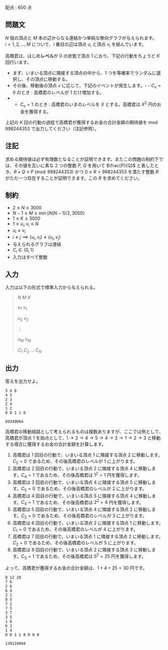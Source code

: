 配点 : $600$ 点

## 問題文

$N$ 個の頂点と $M$ 本の辺からなる連結かつ単純な無向グラフが与えられます。<br>
$i = 1, 2, \ldots, M$ について、$i$ 番目の辺は頂点 $u_i$ と頂点 $v_i$ を結んでいます。

高橋君は、はじめ**レベル**が $0$ の状態で頂点 $1$ におり、下記の行動をちょうど $K$ 回行います。

- まず、いまいる頂点に隣接する頂点の中から、$1$ つを等確率でランダムに選択し、その頂点に移動する。
- その後、移動後の頂点 $v$ に応じて、下記のイベントが発生します。-   - $C_v = 0$ のとき : 高橋君のレベルが $1$ だけ増加する。
-   - $C_v = 1$ のとき : 高橋君のいまのレベルを $X$ とする。高橋君は $X^2$ 円のお金を獲得する。

上記の $K$ 回の行動の過程で高橋君が獲得するお金の合計金額の期待値を $\mathrm{mod}\, 998244353$ で出力してください（注記参照）。

## 注記

求める期待値は必ず有理数となることが証明できます。またこの問題の制約下では、その値を互いに素な $2$ つの整数 $P$, $Q$ を用いて $\frac{P}{Q}$ と表したとき、$R \times Q \equiv P\pmod{998244353}$ かつ $0 \leq R \lt 998244353$ を満たす整数 $R$ がただ一つ存在することが証明できます。この $R$ を求めてください。

## 制約

- $2 \leq N \leq 3000$
- $N-1 \leq M \leq \min\lbrace N(N-1)/2, 3000\rbrace$
- $1 \leq K \leq 3000$
- $1 \leq u_i, v_i \leq N$
- $u_i \neq v_i$
- $i \neq j \implies \lbrace u_i, v_i\rbrace \neq \lbrace u_j, v_j \rbrace$
- 与えられるグラフは連結
- $C_i \in \lbrace 0, 1\rbrace$
- 入力はすべて整数

## 入力

入力は以下の形式で標準入力から与えられる。

> $N$ $M$ $K$
> 
> $u_1$ $v_1$
> 
> $u_2$ $v_2$
> 
> $\vdots$
> 
> $u_M$ $v_M$
> 
> $C_1$ $C_2$ $\ldots$ $C_N$

## 出力

答えを出力せよ。

```input1
5 4 8
4 5
2 3
2 4
1 2
0 0 1 1 0
```

```output1
89349064
```

高橋君の移動経路として考えられるものは複数ありますが、ここでは例として、高橋君が頂点 $1$ を始点として、$1 \rightarrow 2 \rightarrow 4 \rightarrow 5 \rightarrow 4 \rightarrow 2 \rightarrow 1 \rightarrow 2 \rightarrow 3$ と移動する場合に獲得するお金の合計金額を計算します。

1. 高橋君は $1$ 回目の行動で、いまいる頂点 $1$ に隣接する頂点 $2$ に移動します。$C_2 = 0$ であるため、その後高橋君のレベルが $1$ に上がります。
2. 高橋君は $2$ 回目の行動で、いまいる頂点 $2$ に隣接する頂点 $4$ に移動します。$C_4 = 1$ であるため、その後高橋君は $1^2 = 1$ 円を獲得します。
3. 高橋君は $3$ 回目の行動で、いまいる頂点 $4$ に隣接する頂点 $5$ に移動します。$C_5 = 0$ であるため、その後高橋君のレベルが $2$ に上がります。
4. 高橋君は $4$ 回目の行動で、いまいる頂点 $5$ に隣接する頂点 $4$ に移動します。$C_4 = 1$ であるため、その後高橋君は $2^2 = 4$ 円を獲得します。
5. 高橋君は $5$ 回目の行動で、いまいる頂点 $4$ に隣接する頂点 $2$ に移動します。$C_2 = 0$ であるため、その後高橋君のレベルが $3$ に上がります。
6. 高橋君は $6$ 回目の行動で、いまいる頂点 $2$ に隣接する頂点 $1$ に移動します。$C_1 = 0$ であるため、その後高橋君のレベルが $4$ に上がります。
7. 高橋君は $7$ 回目の行動で、いまいる頂点 $1$ に隣接する頂点 $2$ に移動します。$C_2 = 0$ であるため、その後高橋君のレベルが $5$ に上がります。
8. 高橋君は $8$ 回目の行動で、いまいる頂点 $2$ に隣接する頂点 $3$ に移動します。$C_3 = 1$ であるため、その後高橋君は $5^2 = 25$ 円を獲得します。

よって、高橋君が獲得するお金の合計金額は、$1 + 4 + 25 = 30$ 円です。

```input2
8 12 20
7 6
2 6
6 4
2 1
8 5
7 2
7 5
3 7
3 5
1 8
6 3
1 4
0 0 1 1 0 0 0 0
```

```output2
139119094
```
